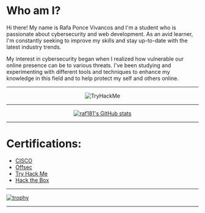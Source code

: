 # Who am I?
Hi there! My name is Rafa Ponce Vivancos and I'm a student who is passionate about cybersecurity and web development. As an avid learner, I'm constantly seeking to improve my skills and stay up-to-date with the latest industry trends.

My interest in cybersecurity began when I realized how vulnerable our online presence can be to various threats. I've been studying and experimenting with different tools and techniques to enhance my knowledge in this field and to help protect my self and others online.
<hr>
<p align="center">
  <img src="https://tryhackme-badges.s3.amazonaws.com/raf181.png" alt="TryHackMe">
</p>
<hr>
<p align="center">
<a href="http://www.github.com/raf181"><img src="https://github-readme-stats.vercel.app/api?username=raf181&show_icons=true&hide=&count_private=true&title_color=3382ed&text_color=ffffff&icon_color=facc15&bg_color=1c1917&hide_border=true&show_icons=true" alt="raf181's GitHub stats" /></a>
<!-- [![GitHub Streak](https://streak-stats.demolab.com?user=raf181&theme=dracula&hide_border=true&border_radius=10&date_format=M%20j%5B%2C%20Y%5D)](https://git.io/streak-stats) -->
</p>
<hr>

# Certifications:
- [CISCO](https://github.com/raf181/raf181/blob/main/Certs/Cisco.md)
- [Offsec](https://github.com/raf181/raf181/blob/main/Certs/Offsec.md)
- [Try Hack Me](https://github.com/raf181/raf181/blob/main/Certs/THM.md)
- [Hack the Box](https://github.com/raf181/raf181/blob/main/Certs/HTB.md)

<hr>

[![trophy](https://github-profile-trophy.vercel.app/?username=raf181&theme=darkhub)](https://github.com/ryo-ma/github-profile-trophy)
<hr>

<!-- ### Active Projects
![image](https://github.com/user-attachments/assets/bccf410a-0d2e-4677-ae02-abb910cb4bff)
![webbed](https://github.com/user-attachments/assets/29c18832-23f8![hashcracker](https://github.com/user-attachments/assets/820f994c-8ee0-4fb0-b94b-687409035478)
-407e-953b-8a4d9546e7e7)
![cyber-threat-management](https://github.com/user-attachments/assets/fe7e658e-39ab-48bf-b765-22c5daf55188)


![owasptop10](https://gith![our-favorite-seabird](https://github.com/user-attachments/assets/fef4dddc-b9fc-46dd-8fa4-04fd1f7aaad4)
ub.com/user-attachments/assets/4022ca1e-b96d-4d7d-ac63-1f2a0096c097)
![mrrobot](https://github.com/user-attachments/assets/3aa1bd4a-ace6-4305-9566-0dd0c7ea98bd)
![our-favorite-seabird](https://github.com/user-attachments/assets/7e98d3a2-fcca-4c1b-b5dc-6e371a066de9)

![hashcracker](https://github.com/user-attachments/assets/e0e6e260-e969-48e9-8419-95bd9fbd7c86)
![iacsecurity](https://github.com/user-attachments/assets/bc1ac69e-22a4-463d-bdc5-5fb569da175c)
![introtosecurityengineering](https://github.com/user-attachments/assets/e7166c8e-c22a-424b-8b03-d554e064faa8)
